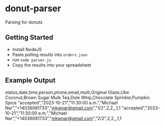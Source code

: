 # donut-parser
Parsing for donuts

## Getting Started

- Install NodeJS
- Paste polling results into `orders.json`
- run `node parser.js`
- Copy the results into your spreadsheet

## Example Output

status,date,time,person,phone,email,multi,Original Glaze,Ube Coconut,Brown Sugar Mulk Tea,Dole Whip,Chocolate Sprinkle,Pumpkin Spice
"accepted","2023-10-21","11:30:00 a.m.","Michael Nar","+14036081733","mkwnar@gmail.com","1/2",2,2,,,1,1
"accepted","2023-10-21","11:30:00 a.m.","Michael Nar","+14036081733","mkwnar@gmail.com","2/2",2,2,,,1,1
